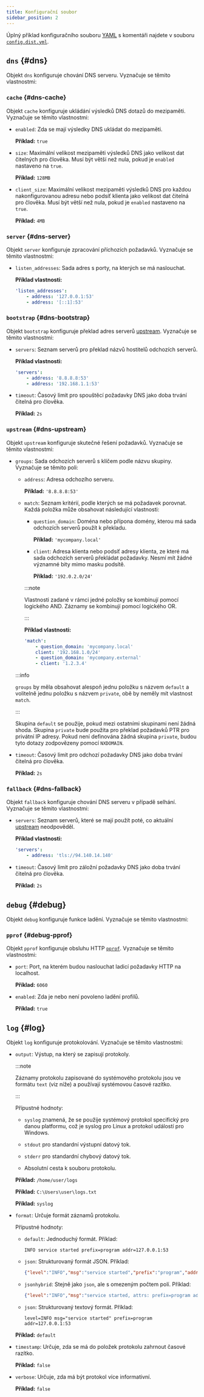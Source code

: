 ```yaml
---
title: Konfigurační soubor
sidebar_position: 2
---
```


<!-- markdownlint-configure-file {"ul-indent":{"indent":4,"start_indent":2,"start_indented":true}} -->

Úplný příklad konfiguračního souboru [YAML][yaml] s komentáři najdete v souboru [`config.dist.yml`][dist].

<!--
    TODO(a.garipov): Find ways to add IDs to individual list items.
-->

[dist]: https://github.com/AdguardTeam/AdGuardDNSClient/blob/master/config.dist.yaml
[yaml]: https://yaml.org/

## `dns` {#dns}

Objekt `dns` konfiguruje chování DNS serveru. Vyznačuje se těmito vlastnostmi:

### `cache` {#dns-cache}

Objekt `cache` konfiguruje ukládání výsledků DNS dotazů do mezipaměti. Vyznačuje se těmito vlastnostmi:

- `enabled`: Zda se mají výsledky DNS ukládat do mezipaměti.

  **Příklad:** `true`

- `size`: Maximální velikost mezipaměti výsledků DNS jako velikost dat čitelných pro člověka. Musí být větší než nula, pokud je `enabled` nastaveno na `true`.

  **Příklad:** `128MB`

- `client_size`: Maximální velikost mezipaměti výsledků DNS pro každou nakonfigurovanou adresu nebo podsíť klienta jako velikost dat čitelná pro člověka. Musí být větší než nula, pokud je `enabled` nastaveno na `true`.

  **Příklad:** `4MB`

### `server` {#dns-server}

Objekt `server` konfiguruje zpracování příchozích požadavků. Vyznačuje se těmito vlastnostmi:

- `listen_addresses`: Sada adres s porty, na kterých se má naslouchat.

  **Příklad vlastnosti:**

  ```yaml
  'listen_addresses':
      - address: '127.0.0.1:53'
      - address: '[::1]:53'
  ```

### `bootstrap` {#dns-bootstrap}

Objekt `bootstrap` konfiguruje překlad adres serverů [upstream](#dns-upstream). Vyznačuje se těmito vlastnostmi:

- `servers`: Seznam serverů pro překlad názvů hostitelů odchozích serverů.

  **Příklad vlastnosti:**

  ```yaml
  'servers':
      - address: '8.8.8.8:53'
      - address: '192.168.1.1:53'
  ```

- `timeout`: Časový limit pro spouštěcí požadavky DNS jako doba trvání čitelná pro člověka.

  **Příklad:** `2s`

### `upstream` {#dns-upstream}

Objekt `upstream` konfiguruje skutečné řešení požadavků. Vyznačuje se těmito vlastnostmi:

- `groups`: Sada odchozích serverů s klíčem podle názvu skupiny. Vyznačuje se těmito poli:

  - `address`: Adresa odchozího serveru.

    **Příklad:** `'8.8.8.8:53'`

  - `match`: Seznam kritérií, podle kterých se má požadavek porovnat. Každá položka může obsahovat následující vlastnosti:

    - `question_domain`: Doména nebo přípona domény, kterou má sada odchozích serverů použít k překladu.

      **Příklad:** `'mycompany.local'`

    - `client`: Adresa klienta nebo podsíť adresy klienta, ze které má sada odchozích serverů překládat požadavky. Nesmí mít žádné významné bity mimo masku podsítě.

      **Příklad:** `'192.0.2.0/24'`

    :::note

    Vlastnosti zadané v rámci jedné položky se kombinují pomocí logického AND. Záznamy se kombinují pomocí logického OR.

    :::

    **Příklad vlastnosti:**

    ```yaml
    'match':
        - question_domain: 'mycompany.local'
        client: '192.168.1.0/24'
        - question_domain: 'mycompany.external'
        - client: '1.2.3.4'
    ```

  :::info

  `groups` by měla obsahovat alespoň jednu položku s názvem `default` a volitelně jednu položku s názvem `private`, obě by neměly mít vlastnost `match`.

  :::

  Skupina `default` se použije, pokud mezi ostatními skupinami není žádná shoda. Skupina `private` bude použita pro překlad požadavků PTR pro privátní IP adresy. Pokud není definována žádná skupina `private`, budou tyto dotazy zodpovězeny pomocí `NXDOMAIN`.

- `timeout`: Časový limit pro odchozí požadavky DNS jako doba trvání čitelná pro člověka.

  **Příklad:** `2s`

### `fallback` {#dns-fallback}

Objekt `fallback` konfiguruje chování DNS serveru v případě selhání. Vyznačuje se těmito vlastnostmi:

- `servers`: Seznam serverů, které se mají použít poté, co aktuální [upstream](#dns-upstream) neodpověděl.

  **Příklad vlastnosti:**

  ```yaml
  'servers':
      - address: 'tls://94.140.14.140'
  ```

- `timeout`: Časový limit pro záložní požadavky DNS jako doba trvání čitelná pro člověka.

  **Příklad:** `2s`

## `debug` {#debug}

Objekt `debug` konfiguruje funkce ladění. Vyznačuje se těmito vlastnostmi:

### `pprof` {#debug-pprof}

Objekt `pprof` konfiguruje obsluhu HTTP [`pprof`][pkg-pprof]. Vyznačuje se těmito vlastnostmi:

- `port`: Port, na kterém budou naslouchat ladicí požadavky HTTP na localhost.

  **Příklad:** `6060`

- `enabled`: Zda je nebo není povoleno ladění profilů.

  **Příklad:** `true`

[pkg-pprof]: https://golang.org/pkg/net/http/pprof

## `log` {#log}

Objekt `log` konfiguruje protokolování. Vyznačuje se těmito vlastnostmi:

- `output`: Výstup, na který se zapisují protokoly.

  :::note

  Záznamy protokolu zapisované do systémového protokolu jsou ve formátu `text` (viz níže) a používají systémovou časové razítko.

  :::

  Přípustné hodnoty:

  - `syslog` znamená, že se použije systémový protokol specifický pro danou platformu, což je syslog pro Linux a protokol událostí pro Windows.

  - `stdout` pro standardní výstupní datový tok.

  - `stderr` pro standardní chybový datový tok.

  - Absolutní cesta k souboru protokolu.

  **Příklad:** `/home/user/logs`

  **Příklad:** `C:\Users\user\logs.txt`

  **Příklad:** `syslog`

- `format`: Určuje formát záznamů protokolu.

  Přípustné hodnoty:

  - `default`: Jednoduchý formát. Příklad:

    ```none
    INFO service started prefix=program addr=127.0.0.1:53
    ```

  - `json`: Strukturovaný formát JSON. Příklad:

    ```json
    {"level":"INFO","msg":"service started","prefix":"program","addr":"127.0.0.1:53"}
    ```

  - `jsonhybrid`: Stejně jako `json`, ale s omezeným počtem polí. Příklad:

    ```json
    {"level":"INFO","msg":"service started, attrs: prefix=program addr=127.0.0.1:53"}
    ```

  - `json`: Strukturovaný textový formát. Příklad:

    ```none
    level=INFO msg="service started" prefix=program addr=127.0.0.1:53
    ```

  **Příklad:** `default`

- `timestamp`: Určuje, zda se má do položek protokolu zahrnout časové razítko.

  **Příklad:** `false`

- `verbose`: Určuje, zda má být protokol více informativní.

  **Příklad:** `false`
